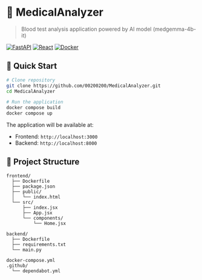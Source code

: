 # 🏥 MedicalAnalyzer

> Blood test analysis application powered by AI model (medgemma-4b-it)

[![FastAPI](https://img.shields.io/badge/FastAPI-0.104.1-green.svg)](https://fastapi.tiangolo.com)
[![React](https://img.shields.io/badge/React-18.2.0-blue.svg)](https://reactjs.org)
[![Docker](https://img.shields.io/badge/Docker-Ready-blue.svg)](https://www.docker.com/)

## 🚀 Quick Start

```bash
# Clone repository
git clone https://github.com/00200200/MedicalAnalyzer.git
cd MedicalAnalyzer

# Run the application
docker compose build
docker compose up
```

The application will be available at:

- Frontend: `http://localhost:3000`
- Backend: `http://localhost:8000`

## 📁 Project Structure

```
frontend/
  ├── Dockerfile
  ├── package.json
  ├── public/
  │   └── index.html
  └── src/
      ├── index.jsx
      ├── App.jsx
      └── components/
          └── Home.jsx

backend/
  ├── Dockerfile
  ├── requirements.txt
  └── main.py

docker-compose.yml
.github/
  └── dependabot.yml
```

